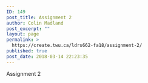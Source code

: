 ```yaml
---
ID: 149
post_title: Assignment 2
author: Colin Madland
post_excerpt: ""
layout: page
permalink: >
  https://create.twu.ca/ldrs662-fa18/assignment-2/
published: true
post_date: 2018-03-14 22:23:35
---
```

Assignment 2
